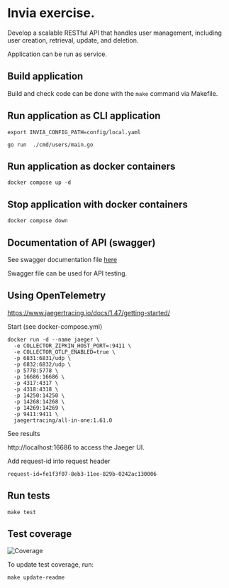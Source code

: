 Invia exercise.
====

Develop a scalable RESTful API that handles user management,
including user creation, retrieval, update, and deletion.

Application can be run as service.

## Build application

Build and check code can be done with the `make` command via Makefile.


## Run application as CLI application

```shell
export INVIA_CONFIG_PATH=config/local.yaml
```

```shell
go run  ./cmd/users/main.go
```

## Run application as docker containers

```shell
docker compose up -d
```

## Stop application with docker containers

```shell
docker compose down
```

## Documentation of API (swagger)

See swagger documentation file [here](swagger/swagger.yaml)

Swagger file can be used for API testing.

## Using OpenTelemetry

https://www.jaegertracing.io/docs/1.47/getting-started/

Start (see docker-compose.yml)
```
docker run -d --name jaeger \
  -e COLLECTOR_ZIPKIN_HOST_PORT=:9411 \
  -e COLLECTOR_OTLP_ENABLED=true \
  -p 6831:6831/udp \
  -p 6832:6832/udp \
  -p 5778:5778 \
  -p 16686:16686 \
  -p 4317:4317 \
  -p 4318:4318 \
  -p 14250:14250 \
  -p 14268:14268 \
  -p 14269:14269 \
  -p 9411:9411 \
  jaegertracing/all-in-one:1.61.0

```

See results

http://localhost:16686 to access the Jaeger UI.


Add request-id into request header

```
request-id=fe1f3f07-8eb3-11ee-829b-0242ac130006
```

## Run tests

```shell
make test
```

## Test coverage

![Coverage](https://img.shields.io/badge/coverage-30.8%25-brightgreen)

To update test coverage, run:

```shell
make update-readme
```
